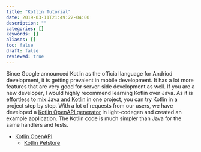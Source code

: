 ```yaml
---
title: "Kotlin Tutorial"
date: 2019-03-11T21:49:22-04:00
description: ""
categories: []
keywords: []
aliases: []
toc: false
draft: false
reviewed: true
---
```


Since Google announced Kotlin as the official language for Andriod development, it is getting prevalent in mobile development. It has a lot more features that are very good for server-side development as well. If you are a new developer, I would highly recommend learning Kotlin over Java. As it is effortless to [mix Java and Kotlin][] in one project, you can try Kotlin in a project step by step. With a lot of requests from our users, we have developed a [Kotlin OpenAPI generator][] in light-codegen and created an example application. The Kotlin code is much simpler than Java for the same handlers and tests. 

* [Kotlin OpenAPI](/tutorial/kotlin/openapi/)
  - [Kotlin Petstore](/tutorial/kotlin/openapi/petstore-kotlin/)

[mix Java and Kotlin]: https://kotlinlang.org/docs/tutorials/mixing-java-kotlin-intellij.html
[Kotlin OpenAPI generator]: /tool/light-codegen/openapi-kotlin-generator/
